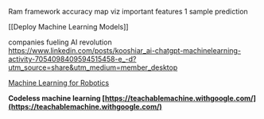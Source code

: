 
Ram framework
accuracy
map viz
important features
1 sample prediction

[[Deploy Machine Learning Models]]



companies fueling AI revolution
https://www.linkedin.com/posts/kooshiar_ai-chatgpt-machinelearning-activity-7054098409594515458-e_-d?utm_source=share&utm_medium=member_desktop

[Machine Learning for Robotics](https://www.linkedin.com/posts/alishba-imran-_robotics-deeplearning-machinelearning-activity-7071948947669331968-z0Mp?utm_source=share&utm_medium=member_desktop)


**Codeless machine learning [https://teachablemachine.withgoogle.com/](https://teachablemachine.withgoogle.com/)**
